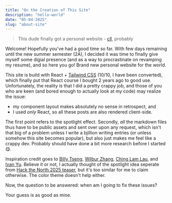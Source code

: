 ```yaml
---
title: "On the Creation of This Site"
description: "hello-world"
date: "05-04-2025"
slug: "about-site"
---
```


> This dude finally got a personal website
>		- [cll](https://www.chinglamlau.ca/writing/cs-club-website), probably  

Welcome! Hopefully you've had a good time so far.
With few days remaining until the new summer semester (2A), I decided it was time to finally give myself some digial presence (and as a way to procrastinate on revamping my resume), and so here you go! Brand new personal website for the world. 

This site is build with React + [Tailwind CSS](https://tailwindcss.com/) (10/10, I have been converted), which finally put that React course I bought 2 years ago to good use. Unfortunately, the reality is that I did a pretty crappy job, and those of you who are keen (and bored enough to actually look at my code) may realize the issue:

- my component layout makes absolutely no sense in retrospect, and
- I used *only* React, so all these posts are also rendered client-side.  

The first point refers to the spotlight effect. Secondly, *all* the markdown files thus have to be public assets and sent over upon any request, which isn't that big of a problem unless I write a bjillion writing entries (or unless somehow this site becomes popular), but also just makes me feel like a crappy dev. Probably should have done a bit more research before I started 😋.

Inspiration credit goes to [Billy Tseng](https://www.billytseng.com/), [Wilbur Zhang](https://www.wilburzhang.com/), [Ching Lam Lau](https://www.chinglamlau.ca/), and [Ivan Yu](https://ivan-yu.ca/). Believe it or not, I actually thought of the spotlight idea seperate from [Hack the North 2025 teaser](https://hackthenorth.com/), but it's too similar for me to claim otherwise. The color theme doesn't help either.

Now, the question to be answered: when am I going to fix these issues?

Your guess is as good as mine.
